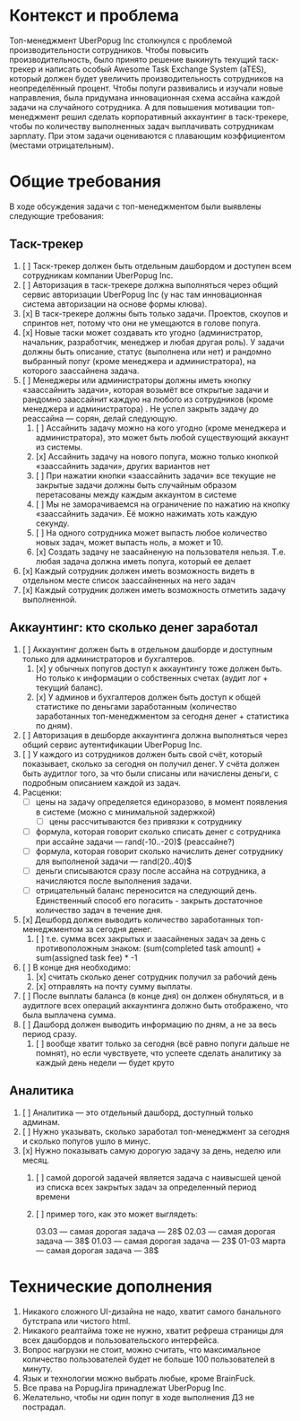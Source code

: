 # Контекст и проблема
Топ-менеджмент UberPopug Inc столкнулся с проблемой производительности сотрудников. Чтобы повысить производительность, 
было принято решение выкинуть текущий таск-трекер и написать особый Awesome Task Exchange System (aTES), который должен
будет увеличить производительность сотрудников на неопределённый процент. Чтобы попуги развивались и изучали новые 
направления, была придумана инновационная схема ассайна каждой задачи на случайного сотрудника. А для повышения 
мотивации топ-менеджмент решил сделать корпоративный аккаунтинг в таск-трекере, чтобы по количеству выполненных задач 
выплачивать сотрудникам зарплату. При этом задачи оцениваются с плавающим коэффициентом (местами отрицательным).

# Общие требования
В ходе обсуждения задачи с топ-менеджментом были выявлены следующие требования:

## Таск-трекер
1. [ ] Таск-трекер должен быть отдельным дашбордом и доступен всем сотрудникам компании UberPopug Inc.
2. [ ] Авторизация в таск-трекере должна выполняться через общий сервис авторизации UberPopug Inc (у нас там инновационная 
система авторизации на основе формы клюва).
3. [x] В таск-трекере должны быть только задачи. Проектов, скоупов и спринтов нет, потому что они не умещаются в голове попуга.
4. [x] Новые таски может создавать кто угодно (администратор, начальник, разработчик, менеджер и любая другая роль). У задачи 
должны быть описание, статус (выполнена или нет) и рандомно выбранный попуг (кроме менеджера и администратора), на 
которого заассайнена задача.
5. [ ] Менеджеры или администраторы должны иметь кнопку «заассайнить задачи», которая возьмёт все открытые задачи и рандомно 
заассайнит каждую на любого из сотрудников (кроме менеджера и администратора) . Не успел закрыть задачу до реассайна — 
сорян, делай следующую. 
   1. [ ] Ассайнить задачу можно на кого угодно (кроме менеджера и администратора), это может быть любой существующий аккаунт 
   из системы.
   2. [x] Ассайнить задачу на нового попуга, можно только кнопкой «заассайнить задачи», других вариантов нет
   3. [ ] При нажатии кнопки «заассайнить задачи» все текущие не закрытые задачи должны быть случайным образом перетасованы 
между каждым аккаунтом в системе
   4. [ ] Мы не заморачиваемся на ограничение по нажатию на кнопку «заассайнить задачи». Её можно нажимать хоть каждую секунду.
   5. [ ] На одного сотрудника может выпасть любое количество новых задач, может выпасть ноль, а может и 10.
   6. [x] Создать задачу не заасайненую на пользователя нельзя. Т.е. любая задача должна иметь попуга, который ее делает
6. [x] Каждый сотрудник должен иметь возможность видеть в отдельном месте список заассайненных на него задач
7. [x] Каждый сотрудник должен иметь возможность отметить задачу выполненной.

## Аккаунтинг: кто сколько денег заработал
1. [ ] Аккаунтинг должен быть в отдельном дашборде и доступным только для администраторов и бухгалтеров. 
   1. [x] у обычных попугов доступ к аккаунтингу тоже должен быть. Но только к информации о собственных счетах (аудит лог + 
   текущий баланс).
   2. [x] У админов и бухгалтеров должен быть доступ к общей статистике по деньгами заработанным (количество 
   заработанных топ-менеджментом за сегодня денег + статистика по дням).
2. [ ] Авторизация в дешборде аккаунтинга должна выполняться через общий сервис аутентификации UberPopug Inc.
3. [ ] У каждого из сотрудников должен быть свой счёт, который показывает, сколько за сегодня он получил денег. У счёта должен 
быть аудитлог того, за что были списаны или начислены деньги, с подробным описанием каждой из задач.
4. Расценки:
   - [ ] цены на задачу определяется единоразово, в момент появления в системе (можно с минимальной задержкой)
     - [ ] цены рассчитываются без привязки к сотруднику 
   - [ ] формула, которая говорит сколько списать денег с сотрудника при ассайне задачи — rand(-10..-20)$ (реассайне?)
   - [ ] формула, которая говорит сколько начислить денег сотруднику для выполненой задачи — rand(20..40)$ 
   - [ ] деньги списываются сразу после ассайна на сотрудника, а начисляются после выполнения задачи. 
   - [ ] отрицательный баланс переносится на следующий день. Единственный способ его погасить - закрыть достаточное количество 
   задач в течение дня. 
5. [x] Дешборд должен выводить количество заработанных топ-менеджментом за сегодня денег. 
   1. [ ] т.е. сумма всех закрытых и заасайненых задач за день с противоположным знаком: (sum(completed task amount) + 
   sum(assigned task fee) * -1 
6. [ ] В конце дня необходимо:
   1. [x] считать сколько денег сотрудник получил за рабочий день
   2. [x] отправлять на почту сумму выплаты. 
7. [ ] После выплаты баланса (в конце дня) он должен обнуляться, и в аудитлоге всех операций аккаунтинга должно быть отображено,
что была выплачена сумма. 
8. [ ] Дашборд должен выводить информацию по дням, а не за весь период сразу. 
   1. [ ] вообще хватит только за сегодня (всё равно попуги дальше не помнят), но если чувствуете, что успеете сделать аналитику
   за каждый день недели — будет круто

## Аналитика
1. [ ] Аналитика — это отдельный дашборд, доступный только админам.
2. [ ] Нужно указывать, сколько заработал топ-менеджмент за сегодня и сколько попугов ушло в минус. 
3. [x] Нужно показывать самую дорогую задачу за день, неделю или месяц. 
   1. [ ] самой дорогой задачей является задача с наивысшей ценой из списка всех закрытых задач за определенный период времени 
   2. [ ] пример того, как это может выглядеть: 
   
      03.03 — самая дорогая задача — 28$
      02.03 — самая дорогая задача — 38$
      01.03 — самая дорогая задача — 23$
      01-03 марта — самая дорогая задача — 38$

# Технические дополнения
1. Никакого сложного UI-дизайна не надо, хватит самого банального бутстрапа или чистого html. 
2. Никакого реалтайма тоже не нужно, хватит рефреша страницы для всех дашбордов и пользовательского интерфейса. 
3. Вопрос нагрузки не стоит, можно считать, что максимальное количество пользователей будет не больше 100 пользователей в 
минуту. 
4. Язык и технологии можно выбрать любые, кроме BrainFuck. 
5. Все права на PopugJira принадлежат UberPopug Inc. 
6. Желательно, чтобы ни один попуг в ходе выполнения ДЗ не пострадал.